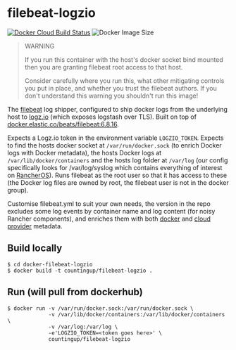 # filebeat-logzio

[![Docker Cloud Build Status](https://img.shields.io/docker/cloud/build/countingup/filebeat-logzio.svg)](https://hub.docker.com/r/countingup/filebeat-logzio/builds/) ![Docker Image Size](https://img.shields.io/docker/image-size/countingup/filebeat-logzio/latest)

> WARNING
>
> If you run this container with the host's docker socket bind mounted then you are granting filebeat root access to that host.
>
> Consider carefully where you run this, what other mitigating controls you put in place, and whether you trust the filebeat authors. If you don't understand this warning you shouldn't run this image!

The [filebeat](https://www.elastic.co/products/beats/filebeat) log shipper, configured to ship docker logs from the underlying host to [logz.io](https://logz.io) (which exposes logstash over TLS). Built on top of [docker.elastic.co/beats/filebeat:6.8.16](https://www.elastic.co/guide/en/beats/filebeat/6.8/running-on-docker.html).

Expects a Logz.io token in the environment variable `LOGZIO_TOKEN`. Expects to find the hosts docker socket at `/var/run/docker.sock` (to enrich Docker logs with Docker metadata), the hosts Docker logs at `/var/lib/docker/containers` and the hosts log folder at `/var/log` (our config specifically looks for /var/log/syslog which contains everything of interest on [RancherOS](http://rancher.com/rancher-os/)). Runs filebeat as the root user so that it has access to these (the Docker log files are owned by root, the filebeat user is not in the docker group).

Customise filebeat.yml to suit your own needs, the version in the repo excludes some log events by container name and log content (for noisy Rancher components), and enriches them with both [docker](https://www.elastic.co/guide/en/beats/filebeat/6.2/add-docker-metadata.html) and [cloud provider](https://www.elastic.co/guide/en/beats/filebeat/6.2/add-cloud-metadata.html) metadata.

## Build locally

```
$ cd docker-filebeat-logzio
$ docker build -t countingup/filebeat-logzio .
```

## Run (will pull from dockerhub)

```
$ docker run -v /var/run/docker.sock:/var/run/docker.sock \
             -v /var/lib/docker/containers:/var/lib/docker/containers \
             -v /var/log:/var/log \
             -e'LOGZIO_TOKEN=<token goes here>' \
             countingup/filebeat-logzio
```

